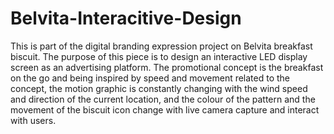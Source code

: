 # Belvita-Interacitive-Design
This is part of the digital branding expression project on Belvita breakfast biscuit. The purpose of this piece is to design an interactive LED display screen as an advertising platform. 
The promotional concept is the breakfast on the go and being inspired by speed and movement related to the concept, the motion graphic is constantly changing with the wind speed and direction of the current location, and the colour of the pattern and the movement of the biscuit icon change with live camera capture and interact with users.
